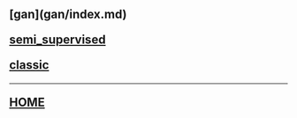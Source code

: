 

<h2> 
[gan](gan/index.md)

[semi_supervised](semi_supervised/index.md)

[classic](classic/index.md)
</center>

---
[HOME](../index.md)
